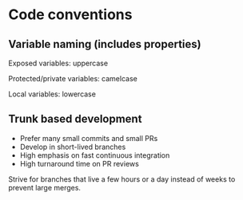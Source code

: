 # Code conventions

## Variable naming (includes properties)

Exposed variables: uppercase

Protected/private variables: camelcase

Local variables: lowercase

## Trunk based development

 * Prefer many small commits and small PRs
 * Develop in short-lived branches
 * High emphasis on fast continuous integration
 * High turnaround time on PR reviews

Strive for branches that live a few hours or a day instead of weeks to prevent large merges.
